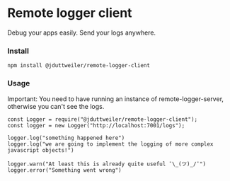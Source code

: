 # Remote logger client
Debug your apps easily. Send your logs anywhere. 

### Install
```
npm install @jduttweiler/remote-logger-client
```

### Usage 
Important: You need to have running an instance of remote-logger-server, otherwise you can't see the logs.


```
const Logger = require("@jduttweiler/remote-logger-client");
const logger = new Logger("http://localhost:7001/logs");

logger.log("something happened here")
logger.log("we are going to implement the logging of more complex javascript objects!")

logger.warn("At least this is already quite useful ¯\_(ツ)_/¯")
logger.error("Something went wrong")
```

